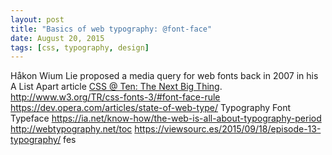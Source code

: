 ```yaml
---
layout: post
title: "Basics of web typography: @font-face"
date: August 20, 2015
tags: [css, typography, design]
---
```



Håkon Wium Lie proposed a media query for web fonts back in 2007 in his A List Apart article [CSS @ Ten: The Next Big Thing](http://alistapart.com/article/cssatten).
http://www.w3.org/TR/css-fonts-3/#font-face-rule
https://dev.opera.com/articles/state-of-web-type/
Typography
Font
Typeface
https://ia.net/know-how/the-web-is-all-about-typography-period
http://webtypography.net/toc
https://viewsourc.es/2015/09/18/episode-13-typography/
fes
